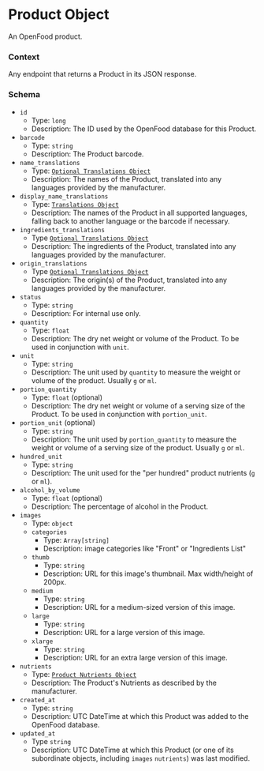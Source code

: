 # Product Object

An OpenFood product.

### Context

Any endpoint that returns a Product in its JSON response.

### Schema

* `id`
  * Type: `long`
  * Description: The ID used by the OpenFood database for this Product.
* `barcode`
  * Type: `string`
  * Description: The Product barcode.
* `name_translations`
  * Type: [`Optional Translations Object`](optional_translations.md)
  * Description: The names of the Product, translated into any languages provided by the manufacturer.
* `display_name_translations`
  * Type: [`Translations Object`](translations.md)
  * Description: The names of the Product in all supported languages, falling back to another language or the barcode if necessary.
* `ingredients_translations`
  * Type [`Optional Translations Object`](optional_translations.md)
  * Description: The ingredients of the Product, translated into any languages provided by the manufacturer.
* `origin_translations`
  * Type [`Optional Translations Object`](optional_translations.md)
  * Description: The origin(s) of the Product, translated into any languages provided by the manufacturer.
* `status`
  * Type: `string`
  * Description: For internal use only.
* `quantity`
  * Type: `float`
  * Description: The dry net weight or volume of the Product. To be used in conjunction with `unit`.
* `unit`
  * Type: `string`
  * Description: The unit used by `quantity` to measure the weight or volume of the product. Usually `g` or `ml`.
* `portion_quantity`
  * Type: `float` (optional)
  * Description: The dry net weight or volume of a serving size of the Product. To be used in conjunction with `portion_unit`.
* `portion_unit` (optional)
  * Type: `string`
  * Description: The unit used by `portion_quantity` to measure the weight or volume of a serving size of the product. Usually `g` or `ml`.
* `hundred_unit`
  * Type: `string`
  * Description: The unit used for the "per hundred" product nutrients (`g` or `ml`).
* `alcohol_by_volume`
  * Type: `float` (optional)
  * Description: The percentage of alcohol in the Product.
* `images`
  * Type: `object`
  * `categories`
    * Type: `Array[string]`
    * Description: image categories like "Front" or "Ingredients List"
  * `thumb`
    * Type: `string`
    * Description: URL for this image's thumbnail. Max width/height of 200px.
  * `medium`
    * Type: `string`
    * Description: URL for a medium-sized version of this image.
  * `large`
    * Type: `string`
    * Description: URL for a large version of this image.
  * `xlarge`
    * Type: `string`
    * Description: URL for an extra large version of this image.
* `nutrients`
  * Type: [`Product Nutrients Object`](product_nutrients.md)
  * Description: The Product's Nutrients as described by the manufacturer.
* `created_at`
  * Type: `string`
  * Description: UTC DateTime at which this Product was added to the OpenFood database.
* `updated_at`
  * Type `string`
  * Description: UTC DateTime at which this Product (or one of its subordinate objects, including `images` `nutrients`) was last modified.
